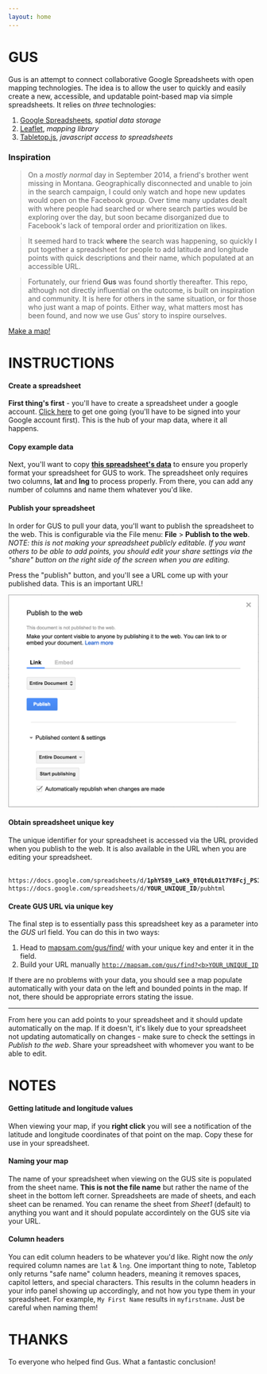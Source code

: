 ```yaml
---
layout: home
---
```


GUS
===

Gus is an attempt to connect collaborative Google Spreadsheets with open mapping technologies. The idea is to allow the user to quickly and easily create a new, accessible, and updatable point-based map via simple spreadsheets. It relies on *three* technologies:

1. [Google Spreadsheets](https://docs.google.com/spreadsheet/), *spatial data storage*
1. [Leaflet](http://leafletjs.com/), *mapping library*
1. [Tabletop.js](https://github.com/jsoma/tabletop), *javascript access to spreadsheets*

### Inspiration

> On a *mostly normal* day in September 2014, a friend's brother went missing in Montana. Geographically disconnected and unable to join in the search campaign, I could only watch and hope new updates would open on the Facebook group. Over time many updates dealt with where people had searched or where search parties would be exploring over the day, but soon became disorganized due to Facebook's lack of temporal order and prioritization on likes.

> It seemed hard to track **where** the search was happening, so quickly I put together a spreadsheet for people to add latitude and longitude points with quick descriptions and their name, which populated at an accessible URL.

> Fortunately, our friend **Gus** was found shortly thereafter. This repo, although not directly influential on the outcome, is built on inspiration and community. It is here for others in the same situation, or for those who just want a map of points. Either way, what matters most has been found, and now we use Gus' story to inspire ourselves.

[Make a map!](http://mapsam.com/gus/)

# INSTRUCTIONS

#### Create a spreadsheet

**First thing's first** - you'll have to create a spreadsheet under a google account. [Click here](https://docs.google.com/spreadsheet/) to get one going (you'll have to be signed into your Google account first). This is the hub of your map data, where it all happens.

#### Copy example data

Next, you'll want to copy **[this spreadsheet's data](https://docs.google.com/spreadsheets/d/1phY589_LeK9_0TQtdL01t7Y8Fcj_PS1l98TnJCdknLM/edit#gid=0)** to ensure you properly format your spreadsheet for GUS to work. The spreadsheet only requires two columns, **lat** and **lng** to process properly. From there, you can add any number of columns and name them whatever you'd like.

#### Publish your spreadsheet

In order for GUS to pull your data, you'll want to publish the spreadsheet to the web. This is configurable via the File menu: **File** > **Publish to the web**. *NOTE: this is not making your spreadsheet publicly editable. If you want others to be able to add points, you should edit your share settings via the "share" button on the right side of the screen when you are editing.*

Press the "publish" button, and you'll see a URL come up with your published data. This is an important URL!

![Published spreadsheet URL](static/img/published-spreadsheet-url.png)

#### Obtain spreadsheet unique key

The unique identifier for your spreadsheet is accessed via the URL provided when you publish to the web. It is also available in the URL when you are editing your spreadsheet.

<pre><code>
https://docs.google.com/spreadsheets/d/<b>1phY589_LeK9_0TQtdL01t7Y8Fcj_PS1l98TnJCdknLM</b>/pubhtml
https://docs.google.com/spreadsheets/d/<b>YOUR_UNIQUE_ID</b>/pubhtml
</code></pre>

#### Create GUS URL via unique key

The final step is to essentially pass this spreadsheet key as a parameter into the *GUS* url field. You can do this in two ways:

1. Head to [mapsam.com/gus/find/](http://mapsam.com/gus/find/) with your unique key and enter it in the field.
1. Build your URL manually <code>http://mapsam.com/gus/find?<b>YOUR_UNIQUE_ID</b></code>

If there are no problems with your data, you should see a map populate automatically with your data on the left and bounded points in the map. If not, there should be appropriate errors stating the issue.

---

From here you can add points to your spreadsheet and it should update automatically on the map. If it doesn't, it's likely due to your spreadsheet not updating automatically on changes - make sure to check the settings in *Publish to the web*. Share your spreadsheet with whomever you want to be able to edit.

# NOTES

#### Getting latitude and longitude values

When viewing your map, if you **right click** you will see a notification of the latitude and longitude coordinates of that point on the map. Copy these for use in your spreadsheet.

#### Naming your map

The name of your spreadsheet when viewing on the GUS site is populated from the sheet name. **This is not the file name** but rather the name of the sheet in the bottom left corner. Spreadsheets are made of sheets, and each sheet can be renamed. You can rename the sheet from *Sheet1* (default) to anything you want and it should populate accordintely on the GUS site via your URL.

#### Column headers

You can edit column headers to be whatever you'd like. Right now the *only* required column names are `lat` & `lng`. One important thing to note, Tabletop only returns "safe name" column headers, meaning it removes spaces, capitol letters, and special characters. This results in the column headers in your info panel showing up accordingly, and not how you type them in your spreadsheet. For example, `My First Name` results in `myfirstname`. Just be careful when naming them!

# THANKS

To everyone who helped find Gus. What a fantastic conclusion!